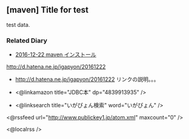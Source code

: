 ## [maven] Title for test

test data.


### Related Diary


* [2016-12-22 maven インストール](https://igapyon.github.io/diary/2016/ig161222.html)

http://d.hatena.ne.jp/igapyon/20161222

* http://d.hatena.ne.jp/igapyon/20161222 リンクの説明。。。


* <@linkamazon title="JDBC本" dp="4839913935" />

* <@linksearch title="いがぴょん検索" word="いがぴょん" />

<@rssfeed url="http://www.publickey1.jp/atom.xml" maxcount="0" />

<@localrss />
